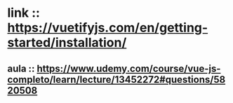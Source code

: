 # link :: https://vuetifyjs.com/en/getting-started/installation/
## aula :: https://www.udemy.com/course/vue-js-completo/learn/lecture/13452272#questions/5820508